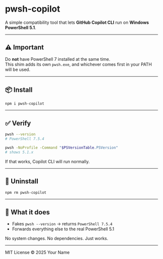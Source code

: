 # pwsh-copilot

A simple compatibility tool that lets **GitHub Copilot CLI** run on **Windows PowerShell 5.1**.

---

## ⚠️ Important

Do **not** have PowerShell 7 installed at the same time.  
This shim adds its own `pwsh.exe`, and whichever comes first in your PATH will be used.

---

## 📦 Install

```bash
npm i pwsh-copilot
```

---

## ✅ Verify

```bash
pwsh --version
# PowerShell 7.5.4

pwsh -NoProfile -Command "$PSVersionTable.PSVersion"
# shows 5.1.x
```

If that works, Copilot CLI will run normally.

---

## 🧰 Uninstall

```bash
npm rm pwsh-copilot
```

---

## 🧩 What it does

* Fakes `pwsh --version` → returns `PowerShell 7.5.4`
* Forwards everything else to the real PowerShell 5.1

No system changes.
No dependencies.
Just works.

---

MIT License © 2025 Your Name
